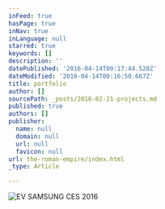 ```yaml
---
inFeed: true
hasPage: true
inNav: true
inLanguage: null
starred: true
keywords: []
description: ''
datePublished: '2016-04-14T00:17:44.528Z'
dateModified: '2016-04-14T00:16:50.667Z'
title: portfolio
author: []
sourcePath: _posts/2016-02-21-projects.md
published: true
authors: []
publisher:
  name: null
  domain: null
  url: null
  favicon: null
url: the-roman-empire/index.html
_type: Article

---
```

![EV SAMSUNG CES 2016](https://the-grid-user-content.s3-us-west-2.amazonaws.com/3bdc8e0f-565a-41b8-ab92-2b73c29b1383.jpg)